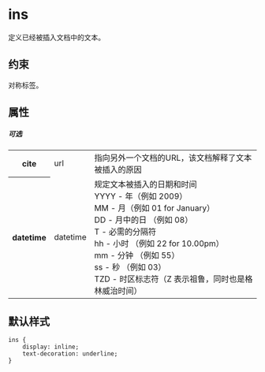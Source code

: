 # ins

定义已经被插入文档中的文本。

## 约束

对称标签。

## 属性

##### 可选

<table>
<tr>
    <th>cite</th>
    <td>url</td>
    <td>指向另外一个文档的URL，该文档解释了文本被插入的原因</td>
</tr>
    <th>datetime</th>
    <td>datetime</td>
    <td>规定文本被插入的日期和时间
        <br/>YYYY - 年（例如 2009）
        <br/>MM - 月（例如 01 for January）
        <br/>DD - 月中的日 （例如 08）
        <br/>T - 必需的分隔符
        <br/>hh - 小时 （例如 22 for 10.00pm）
        <br/>mm - 分钟 （例如 55）
        <br/>ss - 秒 （例如 03）
        <br/>TZD - 时区标志符（Z 表示祖鲁，同时也是格林威治时间）
    </td>
</tr>
</table>

## 默认样式

```
ins {
    display: inline;
    text-decoration: underline;
}
```